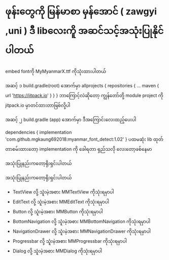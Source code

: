 # ဖုန်းတွေကို မြန်မာစာ မှန်အောင် ( zawgyi ,uni ) ဒီ libလေးကိူ အဆင်သင့်အသုံးပြုနိုင်ပါတယ် 
embed fontကို MyMyanmarX.ttf ကိုသုံးထားပါတယ်


အဆင့် ၁
build.gradle(root) အောက်မှာ
allprojects {
		repositories {
			...
			maven { url 'https://jitpack.io' }
		}
	}
ဘာကြောင့်လဲဆိုတော့ ကျွန်တော်တို့ module project ကို jitpack.io မှာတင်ထားတာဖြစ်လို့ပါ

အဆင့် ၂
build.gradle (app)  အောက်မှာ ဒီအကြောင်းလေးထည့်ပေးပါ

dependencies {
	        implementation 'com.github.mgkaung692018:myanmar_font_detect:1.02'
	              }
ပထမဆုံး lib ထုတ်တာစမ်းထားတော့ implementation ကို ခေါရတာ ရှည်သလို လေးတော့ဖစ်နေမာ 
</block>


အသုံးပြုနည်းကတော့ရိုးရှင်းပါတယ်


အသုံးပြုနည်းကတော့ရိုးရှင်းပါတယ်

<ul>
	<li>TextView လို့ သူံးမဲ့အစား MMTextView ကိုသုံးရမှာပါ </li>
	<li>EditText  လို့ သူံးမဲ့အစား MMEditText ကိုသုံးရမှာပါ </li>
	<li>Button လို့ သူံးမဲ့အစား MMButton ကိုသုံးရမှာပါ </li>
	<li>BottomNavigation  လို့ သူံးမဲ့အစား MMBottomNavigation ကိုသုံးရမှာပါ </li>
	<li>NavigationDrawer   လို့ သူံးမဲ့အစား MMNavigationDrawer ကိုသုံးရမှာပါ </li>
	<li>Progressbar  လို့ သူံးမဲ့အစား MMProgressbar ကိုသုံးရမှာပါ </li>
	<li>Dialog လို့ သူံးမဲ့အစား MMDialog ကိုသုံးရမှာပါ </li>
	
</ul>

